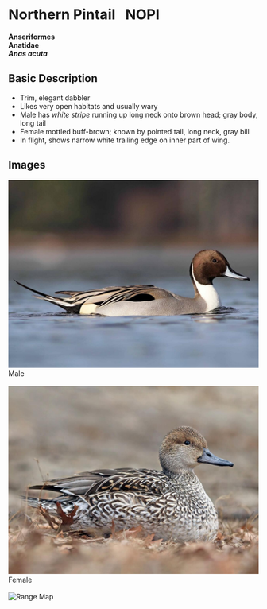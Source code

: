 # Northern Pintail &nbsp; NOPI
**Anseriformes**<br>
**Anatidae**<br>
***Anas acuta***

## Basic Description
- Trim, elegant dabbler
- Likes very open habitats and usually wary
- Male has *white stripe* running up long neck onto brown head; gray body, long tail
- Female mottled buff-brown; known by pointed tail, long neck, gray bill
- In flight, shows narrow white trailing edge on inner part of wing.

## Images <!--TAG helps me identify what the link points to-->
![Male](nopi.male.jpg)<br>
Male <br><br>
![Female](nopi.female.jpg)<br>
Female <br><br>
![Range Map](https://www.allaboutbirds.org/guide/assets/photo/31500081-1280px.jpg)<br>
